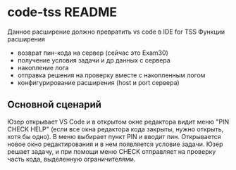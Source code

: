 # code-tss README

Данное расширение должно превратить vs code в IDE for TSS
Функции расширения
- возврат пин-кода на сервер (сейчас это Exam30)
- получение условия задачи и др данных с сервера
- накопление лога
- отправка решения на проверку вместе с накопленным логом
- конфигурирование расширения (host и port сервера)
## Основной сценарий
Юзер открывает VS Code и в открытом окне редактора видит меню "PIN  CHECK  HELP"
(если все окна редактора кода закрыты, нужно открыть, хотя бы одно).
В меню выбирает пункт PIN и вводит пин.
Открывается новое окно редактирования и в нем появляется условие задачи.
Юзер решает задачу, и при помощи меню CHECK отправляет на проверку 
часть кода, выделенную ограничителями.


